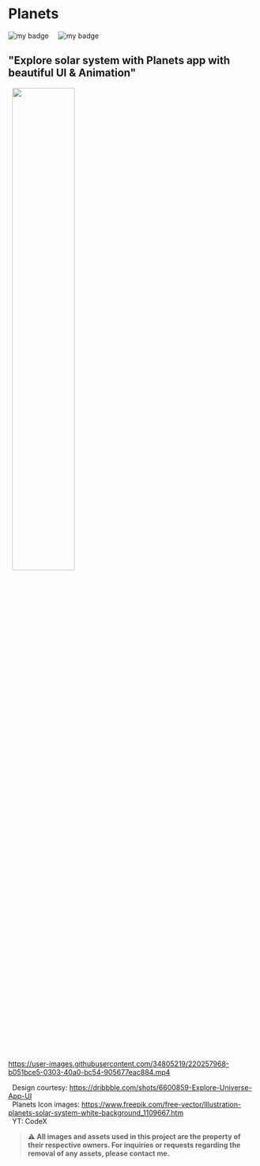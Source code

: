 # Planets



![my badge](https://img.shields.io/badge/Made%20with-Flutter-blue?style=for-the-badge&logo=flutter)  &nbsp;  &nbsp; ![my badge](https://img.shields.io/github/last-commit/Krishak15/Planets/master?style=for-the-badge) 
&nbsp;
## "Explore solar system with Planets app with beautiful UI & Animation"
&nbsp;
[<img src="https://user-images.githubusercontent.com/34805219/220257013-a3a282e8-b2cd-4916-ae7c-2951ee6bc2df.png" width="50%">](https://user-images.githubusercontent.com/34805219/220256095-813b38ca-8fe0-4868-aa72-7712370fa587.mp4 "Now in Android: 55")









https://user-images.githubusercontent.com/34805219/220257968-b051bce5-0303-40a0-bc54-905677eac884.mp4

&nbsp;
Design courtesy: https://dribbble.com/shots/6600859-Explore-Universe-App-UI <br>
&nbsp;
Planets Icon images: https://www.freepik.com/free-vector/lllustration-planets-solar-system-white-background_1109667.htm <br>
&nbsp;
YT: CodeX

> **⚠️ All images and assets used in this project are the property of their respective owners. For inquiries or requests regarding the removal of any assets, please contact me.**
